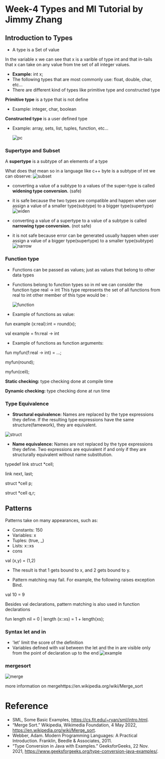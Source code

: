 # Week-4 Types and Ml Tutorial by Jimmy Zhang
## Introduction to Types
- A type is a Set of value 

In the variable x we can see that x is a varible of type int and that in-tails that x can take on any value from tne set of all integer values.
- **Example:** int x;
- The following types that are most commonly use: float, double, char, etc...
- There are different kind of types like primitive type and constructed type

**Primitive type** is a type that is not define
- Example: integer, char, boolean 

**Constructed type** is a user defined type
- Example: array, sets, list, tuples, function, etc...

  ![pc](prim.JPG)
### Supertype and Subset
A **supertype** is a subtype of an elements of a type 

What does that mean so in a language like c++ byte is a subtype of int 
we can observe:
  ![subset](subset.JPG)
- converting a value of a subtype to a values of the super-type is
called **widening type conversion.** (safe)
- it is safe because the two types are compatible and happen when user assign a value of a smaller type(subtype) to a bigger type(supertype) 
 ![widen](widen.png)
 
- converting a value of a supertype to a value of a subtype is
called **narrowing type conversion.** (not safe)
- it is not safe because error can be generated usually happen when user assign a value of a bigger type(supertype) to a smaller type(subtype)  
 ![narrow](narrow.png)

### Function type 
- Functions can be passed as values; just as values that belong to other data types
- Functions belong to function types
so in ml we can consider the function type real → int
This type represents the set of all functions from real to int
other member of this type would be :

  ![function](function.png)

- Example of functions as value:

fun example (x:real):int = round(x);

val example = fn:real -> int

- Example of functions as function arguments:

fun myfun(f:real -> int) = …;

myfun(round);

myfun(ceil);

**Static checking:** type checking done at compile time

**Dynamic checking:** type checking done at run time

### Type Equivalence 
- **Structural equivalence:** Names are replaced by the type expressions they define. If the resulting type expressions have the same structure(famework), they are equivalent.

 ![struct](struct.JPG)
 
- **Name equivalence:** Names are not replaced by the type expressions they define. Two expressions are equivalent if and only if they are structurally equivalent without name substitution.

typedef link struct *cell;

link next, last;

struct *cell p;

struct *cell q,r;

## Patterns
Patterns take on many appearances, such as:

- Constants: 150
- Variables: x
- Tuples: (true, _)
- Lists: x::xs
- cons

val (x,y) = (1,2)

  - The result is that 1 gets bound to x, and 2 gets bound to y.

  - Pattern matching may fail. For example, the following raises exception Bind.

val 10 = 9

Besides val declarations, pattern matching is also used in function declarations

fun length nil  = 0
   |    length (x::xs) = 1 + length(xs);

### Syntax let and in
- 'let' limit the score of the definition
- Variables defined with val between the let and the in are visible only from the point of declaration up to the end
![example](exampleP.png)
### mergesort
![merge](merge.png)

more information on mergehttps://en.wikipedia.org/wiki/Merge_sort

# Reference
- SML, Some Basic Examples, https://cs.fit.edu/~ryan/sml/intro.html. 
- “Merge Sort.” Wikipedia, Wikimedia Foundation, 4 May 2022, https://en.wikipedia.org/wiki/Merge_sort. 
- Webber, Adam. Modern Programming Languages: A Practical Introduction. Franklin, Beedle &amp; Associates, 2011.
- “Type Conversion in Java with Examples.” GeeksforGeeks, 22 Nov. 2021, https://www.geeksforgeeks.org/type-conversion-java-examples/. 
